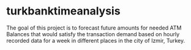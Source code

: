 # turkbanktimeanalysis
The goal of this project is to forecast future amounts for needed ATM Balances that would satisfy the transaction demand based on hourly recorded data for a week in different places in the city of Izmir, Turkey.
